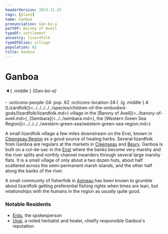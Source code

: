 ```yaml
---
headerVersion: 2023.11.25
tags: [place]
name: Ganboa
pronunciation: Gan-bo-a
partOf: Barony of Aveil
typeOf: settlement
ancestry: lizardfolk
typeOfAlias: village
population: 62
title: Ganboa
---
```

# Ganboa
:speaker:{ .middle } *(Gan-bo-a)*  
<div class="grid cards ext-narrow-margin ext-one-column" markdown>
-  
    :octicons-people-24: pop. 62  
    :octicons-location-24:{ .lg .middle } A [Lizardfolk](<../../../../../species/children-of-the-embodied-gods/lizardfolk/lizardfolk.md>) village in the [Barony of Aveil](<../barony-of-aveil.md>), [Sembara](<../../sembara.md>), the [Western Green Sea Region](<../../../../western-green-sea/western-green-sea-region.md>)  
</div>


A small lizardfolk village a few miles downstream on the Enst, known in [Cleenseau Region](<./cleenseau-region.md>) as a good source of healing herbs. Several lizardfolk from Ganboa are regulars at the markets in [Cleenseau](<cleenseau/cleenseau.md>) and [Beury](<./beury.md>).  Ganboa is built on a cul-de-sac in the [Enst](<../../../rivers/wistel-enst-watershed/enst.md>) where the banks become very marshy and the river splits and northly channel meanders through several large marshy flats. It is a small village of only about a two dozen huts, about half scattered across the semi-permanent marsh islands, and the other half along the banks of the river. 

A small community of fisherfolk in [Asineau](<./asineau.md>) has been known to grumble about lizardfolk getting preferential fishing rights when times are lean, but relationships with the humans in the region as usually quite good.
### Notable Residents

* [Erdu](<../../../../../people/lizardfolk/erdu.md>), the spokesperson
* [Unai](<../../../../../people/lizardfolk/unai.md>), a noted herbalist and healer, chiefly responsible Ganboa's reputation

